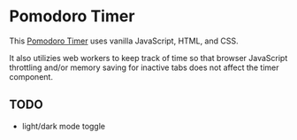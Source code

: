 # Pomodoro Timer

This [Pomodoro Timer](https://woojinv.github.io/pomodoro-timer-v2/) uses vanilla JavaScript, HTML, and CSS.

It also utilizies web workers to keep track of time so that browser JavaScript throttling and/or memory saving for inactive tabs does not affect the timer component.

## TODO

- light/dark mode toggle

